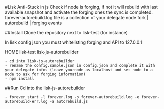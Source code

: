 #Lisk Anti-Stuck in js
Check if node is forging, if not it will rebuild with last available snapshot and activate the forging ones the sync is completed.
forever-autorebuild.log file is a collection of your delegate node fork | autorebuild | forging events

##Install
Clone the repository next to lisk-test (for instance)

In lisk config json you must whitelisting forging and API to 127.0.0.1

HOME
    lisk-test
    lisk-js-autorebuilder

    - cd into lisk-js-autorebuilder
    - rename the config.sample.json in config.json and complete it with your delegate infos (leave yournode as localhost and set node to a node to ask for forging information)
    - npm install

##Run
Cd into the lisk-js-autorebuilder

    - forever start -l forever.log -o forever-autorebuild.log -e forever-autorebuild-err.log -a autorebuild.js

